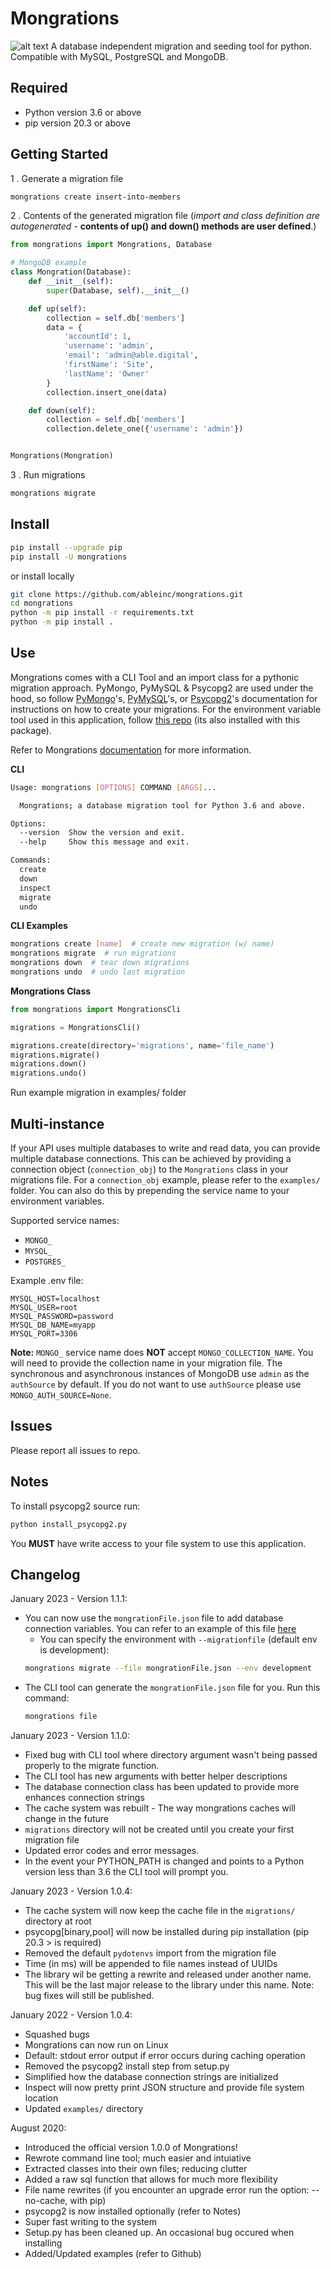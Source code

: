 # Mongrations

![alt text](https://img.icons8.com/dusk/64/000000/database.png "Mongrations Logo")
A database independent migration and seeding tool for python. Compatible with MySQL, PostgreSQL and MongoDB.

## Required

  - Python version 3.6 or above
  - pip version 20.3 or above

## Getting Started

1 . Generate a migration file
```bash
mongrations create insert-into-members
```
2 . Contents of the generated migration file (*import and class definition are 
autogenerated* - **contents of up() and down() methods are user defined**.)
```python
from mongrations import Mongrations, Database

# MongoDB example
class Mongration(Database):
    def __init__(self):
        super(Database, self).__init__()

    def up(self):
        collection = self.db['members']
        data = {
            'accountId': 1,
            'username': 'admin',
            'email': 'admin@able.digital',
            'firstName': 'Site',
            'lastName': 'Owner'
        }
        collection.insert_one(data)

    def down(self):
        collection = self.db['members']
        collection.delete_one({'username': 'admin'})


Mongrations(Mongration)
```
3 . Run migrations
```bash
mongrations migrate
```

## Install

```bash
pip install --upgrade pip
pip install -U mongrations

```
or install locally
```bash
git clone https://github.com/ableinc/mongrations.git
cd mongrations
python -m pip install -r requirements.txt
python -m pip install .
```

## Use

Mongrations comes with a CLI Tool and an import class for a pythonic migration approach. PyMongo, PyMySQL & Psycopg2 are used under
the hood, so follow <a href="https://api.mongodb.com/python/current/tutorial.html#getting-a-collection">PyMongo</a>'s,
<a href="https://github.com/PyMySQL/PyMySQL">PyMySQL</a>'s, or <a href="https://github.com/psycopg/psycopg2">Psycopg2</a>'s documentation 
for instructions on how to create your migrations. For the environment variable tool used in this application, follow 
<a href='https://github.com/ableinc/pydotenvs'>this repo</a> (its also installed with this package).

Refer to Mongrations <a href="https://mongrations.readthedocs.io/en/latest/">documentation</a> for more information.

**CLI**
```bash
Usage: mongrations [OPTIONS] COMMAND [ARGS]...

  Mongrations; a database migration tool for Python 3.6 and above.

Options:
  --version  Show the version and exit.
  --help     Show this message and exit.

Commands:
  create
  down
  inspect
  migrate
  undo
```
**CLI Examples**
```bash
mongrations create [name]  # create new migration (w/ name)
mongrations migrate  # run migrations
mongrations down  # tear down migrations
mongrations undo  # undo last migration
```

**Mongrations Class**
```python
from mongrations import MongrationsCli

migrations = MongrationsCli()

migrations.create(directory='migrations', name='file_name')
migrations.migrate()
migrations.down()
migrations.undo()
```
Run example migration in examples/ folder

## Multi-instance

If your API uses multiple databases to write and read data, you can provide multiple database connections. This can be achieved by providing a connection object (```connection_obj```) to the ```Mongrations``` class in your migrations file. For a ```connection_obj``` example, please refer to the ```examples/``` folder. You can also do this by prepending the service name to your environment variables.

Supported service names:

  - ```MONGO_```
  - ```MYSQL_```
  - ```POSTGRES_```

Example .env file:

```properties
MYSQL_HOST=localhost
MYSQL_USER=root
MYSQL_PASSWORD=password
MYSQL_DB_NAME=myapp
MYSQL_PORT=3306
```

**Note:** ```MONGO_``` service name does **NOT** accept ```MONGO_COLLECTION_NAME```. You will need to provide the collection name in your migration file. The synchronous and asynchronous instances of MongoDB use ```admin``` as the ```authSource``` by default. If you do not want to use ```authSource``` please use ```MONGO_AUTH_SOURCE=None```.

## Issues

Please report all issues to repo.

## Notes

To install psycopg2 source run:

```bash
python install_psycopg2.py
```

You **MUST** have write access to your file system to use this application.

##  Changelog

January 2023 - Version 1.1.1:
  - You can now use the ```mongrationFile.json``` file to add database connection variables. You can refer to an example of this file [here](mongrationFile.json)
    - You can specify the environment with ```--migrationfile``` (default env is development):
    ```bash
    mongrations migrate --file mongrationFile.json --env development
    ```
  - The CLI tool can generate the ```mongrationFile.json``` file for you. Run this command:
    ```bash
    mongrations file
    ```

January 2023 - Version 1.1.0:
  - Fixed bug with CLI tool where directory argument wasn't being passed properly to the migrate function. 
  - The CLI tool has new arguments with better helper descriptions
  - The database connection class has been updated to provide more enhances connection strings
  - The cache system was rebuilt - The way mongrations caches will change in the future
  - ```migrations``` directory will not be created until you create your first migration file
  - Updated error codes and error messages.
  - In the event your PYTHON_PATH is changed and points to a Python version less than 3.6 the CLI tool will prompt you.

January 2023 - Version 1.0.4:
  - The cache system will now keep the cache file in the ```migrations/``` directory at root
  - psycopg[binary,pool] will now be installed during pip installation (pip 20.3 > is required)
  - Removed the default ```pydotenvs``` import from the migration file
  - Time (in ms) will be appended to file names instead of UUIDs
  - The library wil be getting a rewrite and released under another name. This will be the last major release to the library under this name. Note: bug fixes will still be published.

January 2022 - Version 1.0.4:
  - Squashed bugs
  - Mongrations can now run on Linux
  - Default: stdout error output if error occurs during caching operation
  - Removed the psycopg2 install step from setup.py
  - Simplified how the database connection strings are initialized
  - Inspect will now pretty print JSON structure and provide file system location
  - Updated ```examples/``` directory

August 2020:
  - Introduced the official version 1.0.0 of Mongrations!
  - Rewrote command line tool; much easier and intuiative
  - Extracted classes into their own files; reducing clutter
  - Added a raw sql function that allows for much more flexibility
  - File name rewrites (if you encounter an upgrade error run the option: --no-cache, with pip)
  - psycopg2 is now installed optionally (refer to Notes)
  - Super fast writing to the system
  - Setup.py has been cleaned up. An occasional bug occured when installing
  - Added/Updated examples (refer to Github)
